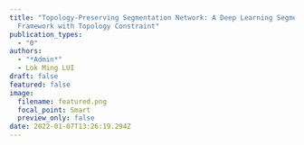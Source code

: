 ```yaml
---
title: "Topology-Preserving Segmentation Network: A Deep Learning Segmentation
  Framework with Topology Constraint"
publication_types:
  - "0"
authors:
  - "*Admin*"
  - Lok Ming LUI
draft: false
featured: false
image:
  filename: featured.png
  focal_point: Smart
  preview_only: false
date: 2022-01-07T13:26:19.294Z
---
```

